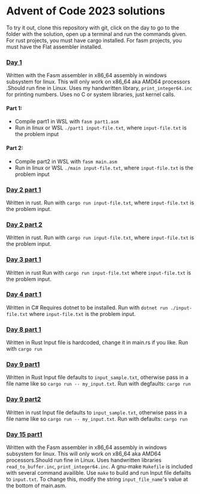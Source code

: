 # Advent of Code 2023 solutions
To try it out, clone this repository with git, click on the day to go to the folder with the solution, open up a terminal and run the commands given.
For rust projects, you must have cargo installed. For fasm projects, you must have the Flat assembler installed.

### [Day 1](./day1)
Written with the Fasm assembler in x86_64 assembly in windows subsystem for linux. This will only work on x86_64 aka AMD64 processors .Should run fine in Linux.
Uses my handwritten library, `print_integer64.inc` for printing numbers. Uses no C or system libraries, just kernel calls.

#### Part 1:
- Compile part1 in WSL with `fasm part1.asm`
- Run in linux or WSL `./part1 input-file.txt`, where `input-file.txt` is the problem input

#### Part 2:
- Compile part2 in WSL with `fasm main.asm`
- Run in linux or WSL  `./main input-file.txt`, where `input-file.txt` is the problem input

### [Day 2 part 1](./day2_part1)
Written in rust. 
Run with `cargo run input-file.txt`, where `input-file.txt` is the problem input.

### [Day 2 part 2](./day2_part2)
Written in rust.
Run with `cargo run input-file.txt`, where `input-file.txt` is the problem input.

### [Day 3 part 1](./day3_part1)
Written in rust
Run with `cargo run input-file.txt` where `input-file.txt` is the problem input.

### [Day 4 part 1](./day4_part1)
Written in C#
Requires dotnet to be installed. 
Run with `dotnet run ./input-file.txt` where `input-file.txt` is the problem input.

### [Day 8 part 1](./day8_part1)
Written in Rust
Input file is hardcoded, change it in main.rs if you like. 
Run with `cargo run`

### [Day 9 part1](./day9_part1)
Written in Rust
Input file defaults to `input_sample.txt`, otherwise pass in a file name like so `cargo run -- my_input.txt`.
Run with degfaults: `cargo run`

### [Day 9 part2](./day9_part2)
Written in rust
Input file defaults to `input_sample.txt`, otherwise pass in a file name like so `cargo run -- my_input.txt`.
Run with defaults: `cargo run`
 

### [Day 15 part1](./day_15_part1/)
Written with the Fasm assembler in x86_64 assembly in windows subsystem for linux. This will only work on x86_64 aka AMD64 processors.Should run fine in Linux. Uses handwritten libraries `read_to_buffer.inc`, `print_integer64.inc`. 
A gnu-make `Makefile` is included with several command availible. Use `make` to build and run
Input file defailts to `input.txt`. To change this, modify the string `input_file_name`'s value at the bottom of main.asm.  